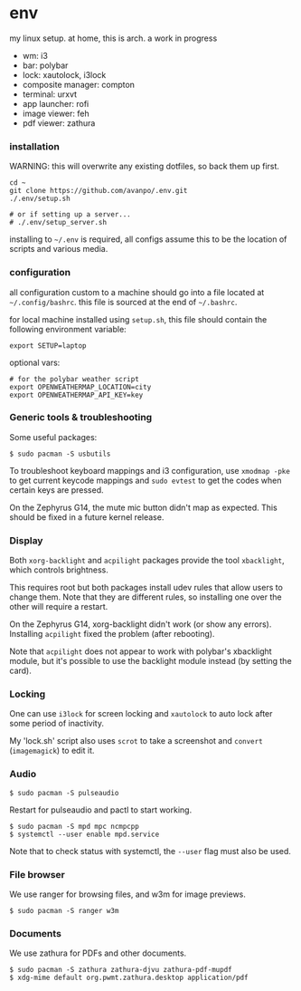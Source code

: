 # env

my linux setup. at home, this is arch. a work in progress

* wm: i3
* bar: polybar
* lock: xautolock, i3lock
* composite manager: compton
* terminal: urxvt
* app launcher: rofi
* image viewer: feh
* pdf viewer: zathura

### installation

WARNING: this will overwrite any existing dotfiles, so back them up first.

```shell
cd ~
git clone https://github.com/avanpo/.env.git
./.env/setup.sh

# or if setting up a server...
# ./.env/setup_server.sh
```

installing to `~/.env` is required, all configs assume this to be the location of scripts and various media.

### configuration

all configuration custom to a machine should go into a file located at `~/.config/bashrc`. this file is sourced at the end of `~/.bashrc`.

for local machine installed using `setup.sh`, this file should contain the following environment variable:

```
export SETUP=laptop
```

optional vars:

```
# for the polybar weather script
export OPENWEATHERMAP_LOCATION=city
export OPENWEATHERMAP_API_KEY=key
```

### Generic tools & troubleshooting

Some useful packages:

```
$ sudo pacman -S usbutils
```

To troubleshoot keyboard mappings and i3 configuration, use `xmodmap -pke` to
get current keycode mappings and `sudo evtest` to get the codes when certain
keys are pressed.

On the Zephyrus G14, the mute mic button didn't map as expected. This should be
fixed in a future kernel release.

### Display

Both `xorg-backlight` and `acpilight` packages provide the tool `xbacklight`,
which controls brightness.

This requires root but both packages install udev rules that allow users to
change them. Note that they are different rules, so installing one over the
other will require a restart.

On the Zephyrus G14, xorg-backlight didn't work (or show any errors). Installing
`acpilight` fixed the problem (after rebooting).

Note that `acpilight` does not appear to work with polybar's xbacklight module,
but it's possible to use the backlight module instead (by setting the card).

### Locking

One can use `i3lock` for screen locking and `xautolock` to auto lock after some
period of inactivity.

My 'lock.sh' script also uses `scrot` to take a screenshot and `convert`
(`imagemagick`) to edit it.

### Audio

```
$ sudo pacman -S pulseaudio
```

Restart for pulseaudio and pactl to start working.

```
$ sudo pacman -S mpd mpc ncmpcpp
$ systemctl --user enable mpd.service
```

Note that to check status with systemctl, the `--user` flag must also be used.

### File browser

We use ranger for browsing files, and w3m for image previews.

```
$ sudo pacman -S ranger w3m
```

### Documents

We use zathura for PDFs and other documents.

```
$ sudo pacman -S zathura zathura-djvu zathura-pdf-mupdf
$ xdg-mime default org.pwmt.zathura.desktop application/pdf
```
